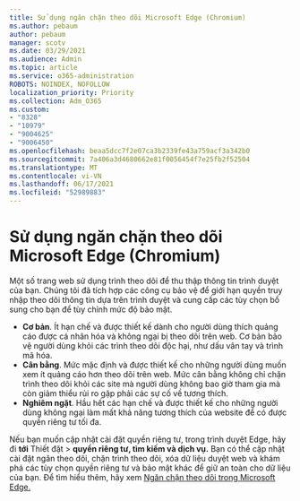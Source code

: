 ```yaml
---
title: Sử dụng ngăn chặn theo dõi Microsoft Edge (Chromium)
ms.author: pebaum
author: pebaum
manager: scotv
ms.date: 03/29/2021
ms.audience: Admin
ms.topic: article
ms.service: o365-administration
ROBOTS: NOINDEX, NOFOLLOW
localization_priority: Priority
ms.collection: Adm_O365
ms.custom:
- "8328"
- "10979"
- "9004625"
- "9006450"
ms.openlocfilehash: beaa5dcc7f2e07ca3b2339fe43a759acf3a342b0
ms.sourcegitcommit: 7a406a3d4680662e81f0056454f7e25fb2f52504
ms.translationtype: MT
ms.contentlocale: vi-VN
ms.lasthandoff: 06/17/2021
ms.locfileid: "52989883"
---
```

# <a name="use-tracking-prevention-in-microsoft-edge-chromium"></a>Sử dụng ngăn chặn theo dõi Microsoft Edge (Chromium)

Một số trang web sử dụng trình theo dõi để thu thập thông tin trình duyệt của bạn. Chúng tôi đã tích hợp các công cụ bảo vệ để giới hạn quyền truy nhập theo dõi thông tin dựa trên trình duyệt và cung cấp các tùy chọn bổ sung cho bạn để tùy chỉnh mức độ bảo mật.

- **Cơ bản**. Ít hạn chế và được thiết kế dành cho người dùng thích quảng cáo được cá nhân hóa và không ngại bị theo dõi trên web. Cơ bản bảo vệ người dùng khỏi các trình theo dõi độc hại, như dấu vân tay và trình mã hóa.
- **Cân bằng**. Mức mặc định và được thiết kế cho những người dùng muốn xem ít quảng cáo hơn theo dõi trên web. Mức cân bằng không chỉ chặn trình theo dõi khỏi các site mà người dùng không bao giờ tham gia mà còn giảm thiểu rủi ro gặp phải các sự cố về tương thích.
- **Nghiêm ngặt**. Hầu hết các hạn chế và được thiết kế cho những người dùng không ngại làm mất khả năng tương thích của website để có được quyền riêng tư tối đa.

Nếu bạn muốn cập nhật cài đặt quyền riêng tư, trong trình duyệt Edge, hãy đi **tới** Thiết đặt  >  **quyền riêng tư, tìm kiếm và dịch vụ.** Bạn có thể cập nhật cài đặt ngăn theo dõi, chặn trình theo dõi, xóa dữ liệu duyệt web và khám phá các tùy chọn quyền riêng tư và bảo mật khác để giữ an toàn cho dữ liệu của bạn. Để tìm hiểu thêm, hãy xem [Ngăn chặn theo dõi trong Microsoft Edge.](/microsoft-edge/web-platform/tracking-prevention) 